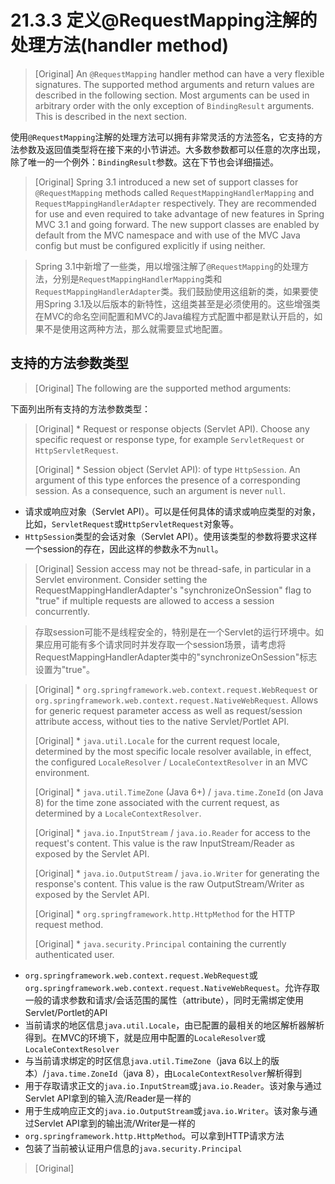 # 21.3.3 定义@RequestMapping注解的处理方法(handler method)

> [Original] An `@RequestMapping` handler method can have a very flexible signatures. The supported method arguments and return values are described in the following section. Most arguments can be used in arbitrary order with the only exception of `BindingResult` arguments. This is described in the next section.

使用`@RequestMapping`注解的处理方法可以拥有非常灵活的方法签名，它支持的方法参数及返回值类型将在接下来的小节讲述。大多数参数都可以任意的次序出现，除了唯一的一个例外：`BindingResult`参数。这在下节也会详细描述。

> [Original] Spring 3.1 introduced a new set of support classes for `@RequestMapping` methods called `RequestMappingHandlerMapping` and `RequestMappingHandlerAdapter` respectively. They are recommended for use and even required to take advantage of new features in Spring MVC 3.1 and going
forward. The new support classes are enabled by default from the MVC namespace and with use of the MVC Java config but must be configured explicitly if using
neither.

> Spring 3.1中新增了一些类，用以增强注解了`@RequestMapping`的处理方法，分别是`RequestMappingHandlerMapping`类和`RequestMappingHandlerAdapter`类。我们鼓励使用这组新的类，如果要使用Spring 3.1及以后版本的新特性，这组类甚至是必须使用的。这些增强类在MVC的命名空间配置和MVC的Java编程方式配置中都是默认开启的，如果不是使用这两种方法，那么就需要显式地配置。

## 支持的方法参数类型

> [Original] The following are the supported method arguments:

下面列出所有支持的方法参数类型：

> [Original] * Request or response objects (Servlet API). Choose any specific request or response type, for example `ServletRequest` or `HttpServletRequest`.
> 
> [Original] * Session object (Servlet API): of type `HttpSession`. An argument of this type enforces the presence of a corresponding session. As a consequence, such an argument is never `null`.

* 请求或响应对象（Servlet API）。可以是任何具体的请求或响应类型的对象，比如，`ServletRequest`或`HttpServletRequest`对象等。
* `HttpSession`类型的会话对象（Servlet API）。使用该类型的参数将要求这样一个session的存在，因此这样的参数永不为`null`。

> [Original] Session access may not be thread-safe, in particular in a Servlet environment. Consider setting the RequestMappingHandlerAdapter's "synchronizeOnSession" flag to "true" if multiple requests are allowed to access a session concurrently.

> 存取session可能不是线程安全的，特别是在一个Servlet的运行环境中。如果应用可能有多个请求同时并发存取一个session场景，请考虑将RequestMappingHandlerAdapter类中的"synchronizeOnSession"标志设置为"true"。

> [Original] * `org.springframework.web.context.request.WebRequest` or `org.springframework.web.context.request.NativeWebRequest`. Allows for generic request parameter access as well as request/session attribute access, without ties to the native Servlet/Portlet API.
> 
> [Original] * `java.util.Locale` for the current request locale, determined by the most specific locale resolver available, in effect, the configured `LocaleResolver` / `LocaleContextResolver` in an MVC environment.
> 
> [Original] * `java.util.TimeZone` (Java 6+) / `java.time.ZoneId` (on Java 8) for the time zone associated with the current request, as determined by a `LocaleContextResolver`.
> 
> [Original] * `java.io.InputStream` / `java.io.Reader` for access to the request's content. This value is the raw InputStream/Reader as exposed by the Servlet API.
> 
> [Original] * `java.io.OutputStream` / `java.io.Writer` for generating the response's content. This value is the raw OutputStream/Writer as exposed by the Servlet API.
> 
> [Original] * `org.springframework.http.HttpMethod` for the HTTP request method.
> 
> [Original] * `java.security.Principal` containing the currently authenticated user.

* `org.springframework.web.context.request.WebRequest`或`org.springframework.web.context.request.NativeWebRequest`。允许存取一般的请求参数和请求/会话范围的属性（attribute），同时无需绑定使用Servlet/Portlet的API
* 当前请求的地区信息`java.util.Locale`，由已配置的最相关的地区解析器解析得到。在MVC的环境下，就是应用中配置的`LocaleResolver`或`LocaleContextResolver`
* 与当前请求绑定的时区信息`java.util.TimeZone`（java 6以上的版本）/`java.time.ZoneId`（java 8），由`LocaleContextResolver`解析得到
* 用于存取请求正文的`java.io.InputStream`或`java.io.Reader`。该对象与通过Servlet API拿到的输入流/Reader是一样的
* 用于生成响应正文的`java.io.OutputStream`或`java.io.Writer`。该对象与通过Servlet API拿到的输出流/Writer是一样的
* `org.springframework.http.HttpMethod`。可以拿到HTTP请求方法
* 包装了当前被认证用户信息的`java.security.Principal`





> [Original] 